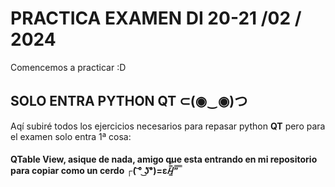# PRACTICA EXAMEN DI 20-21 /02 / 2024

Comencemos a practicar :D

## SOLO ENTRA PYTHON QT ⊂(◉‿◉)つ

Aqí subiré todos los ejercicios necesarios para repasar python **QT** pero para el examen solo 
entra 1ª cosa:

####  QTable View, asique de nada, amigo que esta entrando en mi repositorio para copiar como un cerdo ┌( ͝° ͜ʖ͡°)=ε/̵͇̿̿/’̿’̿ ̿